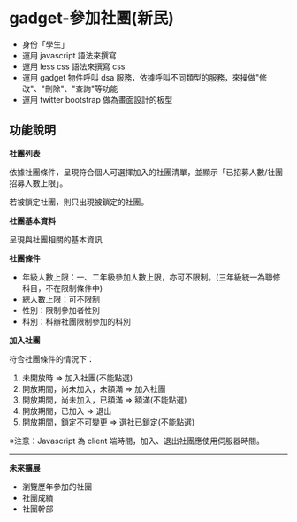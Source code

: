 gadget-參加社團(新民)
==========================

* 身份「學生」
* 運用 javascript 語法來撰寫 
* 運用 less css 語法來撰寫 css
* 運用 gadget 物件呼叫 dsa 服務，依據呼叫不同類型的服務，來操做"修改"、"刪除"、"查詢"等功能
* 運用 twitter bootstrap 做為畫面設計的板型


功能說明
-------
**社團列表**

依據社團條件，呈現符合個人可選擇加入的社團清單，並顯示「已招募人數/社團招募人數上限」。

若被鎖定社團，則只出現被鎖定的社團。

**社團基本資料**

呈現與社團相關的基本資訊

**社團條件**

 - 年級人數上限：一、二年級參加人數上限，亦可不限制。(三年級統一為聯修科目，不在限制條件中)
 - 總人數上限：可不限制
 - 性別：限制參加者性別
 - 科別：科辦社團限制參加的科別

**加入社團**

符合社團條件的情況下：

 1. 未開放時 => 加入社團(不能點選)
 2. 開放期間，尚未加入，未額滿 => 加入社團
 3. 開放期間，尚未加入，已額滿 => 額滿(不能點選)
 4. 開放期間，已加入 => 退出
 5. 開放期間，鎖定不可變更 => 選社已鎖定(不能點選)


※注意：Javascript 為 client 端時間，加入、退出社團應使用伺服器時間。

----------
**未來擴展**

 - 瀏覽歷年參加的社團
 - 社團成績
 - 社團幹部

 
